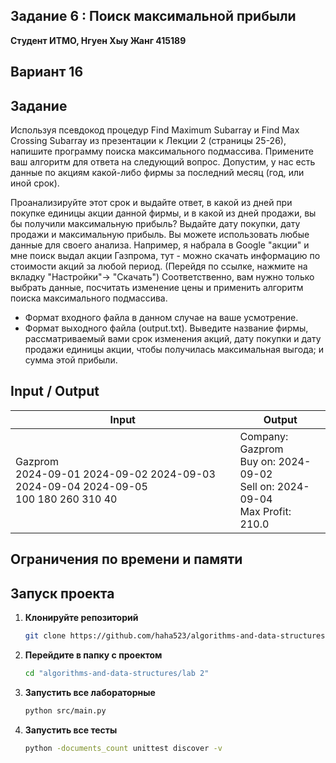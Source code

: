 ##  Задание 6 : Поиск максимальной прибыли 

**Студент ИТМО,  Нгуен Хыу Жанг  415189**  

## Вариант 16

## Задание
Используя псевдокод процедур Find Maximum Subarray и Find Max Crossing
Subarray из презентации к Лекции 2 (страницы 25-26), напишите программу поиска максимального подмассива.
Примените ваш алгоритм для ответа на следующий вопрос. Допустим, у нас
есть данные по акциям какой-либо фирмы за последний месяц (год, или иной срок).

Проанализируйте этот срок и выдайте ответ, в какой из дней при покупке единицы
акции данной фирмы, и в какой из дней продажи, вы бы получили максимальную
прибыль? Выдайте дату покупки, дату продажи и максимальную прибыль.
Вы можете использовать любые данные для своего анализа. Например, я набрала в Google "акции" и мне поиск выдал акции Газпрома, тут - можно скачать
информацию по стоимости акций за любой период. (Перейдя по ссылке, нажмите
на вкладку "Настройки"→ "Скачать")
Соответственно, вам нужно только выбрать данные, посчитать изменение цены и применить алгоритм поиска максимального подмассива.
- Формат входного файла в данном случае на ваше усмотрение.
- Формат выходного файла (output.txt). Выведите название фирмы, рассматриваемый вами срок изменения акций, дату покупки и дату продажи
единицы акции, чтобы получилась максимальная выгода; и сумма этой прибыли.

 
## Input / Output 


| Input                                                                                     | Output                                                                                 |
|-------------------------------------------------------------------------------------------|----------------------------------------------------------------------------------------|
| Gazprom<br/>2024-09-01 2024-09-02 2024-09-03 2024-09-04 2024-09-05<br/>100 180 260 310 40 | Company: Gazprom<br/>Buy on: 2024-09-02<br/>Sell on: 2024-09-04<br/>Max Profit: 210.0  |




## Ограничения по времени и памяти


## Запуск проекта
1. **Клонируйте репозиторий**
   ```bash
   git clone https://github.com/haha523/algorithms-and-data-structures.git
   ```
2. **Перейдите в папку с проектом**
   ```bash
   cd "algorithms-and-data-structures/lab 2"
   ```
3. **Запустить все лабораторные**
    ```bash
   python src/main.py
   ```
4. **Запустить все тесты**
    ```bash
   python -documents_count unittest discover -v
   ```
